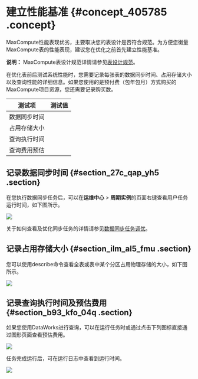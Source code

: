 # 建立性能基准 {#concept_405785 .concept}

MaxCompute性能表现优劣，主要取决您的表设计是否符合规范。为方便您衡量MaxCompute表的性能表现，建议您在优化之前首先建立性能基准。

**说明：** MaxCompute表设计规范详情请参见[表设计规范](../../../../cn.zh-CN/规范/表设计指南/表设计规范.md#)。

在优化表前后测试系统性能时，您需要记录每张表的数据同步时间、占用存储大小以及查询性能的详细信息。如果您使用的是预付费（包年包月）方式购买的MaxCompute项目资源，您还需要记录购买数。

|测试项|测试值|
|---|---|
|数据同步时间| |
|占用存储大小| |
|查询执行时间| |
|查询费用预估| |

## 记录数据同步时间 {#section_27c_qap_yh5 .section}

在您执行数据同步任务后，可以在**运维中心** \> **周期实例**的页面右键查看用户任务运行时间，如下图所示。

![](http://static-aliyun-doc.oss-cn-hangzhou.aliyuncs.com/assets/img/158194/156101394747620_zh-CN.png)

关于如何查看及优化同步任务的详情请参见[数据同步任务调优](../../../../cn.zh-CN/使用指南/数据集成/最佳实践/数据同步任务调优.md#)。

## 记录占用存储大小 {#section_ilm_al5_fmu .section}

您可以使用describe命令查看全表或表中某个分区占用物理存储的大小，如下图所示。

![](http://static-aliyun-doc.oss-cn-hangzhou.aliyuncs.com/assets/img/158194/156101394747624_zh-CN.png)

## 记录查询执行时间及预估费用 {#section_b93_kfo_04q .section}

如果您使用DataWorks进行查询，可以在运行任务时或通过点击下列图标直接通过图形页面查看预估费用。

![](http://static-aliyun-doc.oss-cn-hangzhou.aliyuncs.com/assets/img/158194/156101394747632_zh-CN.png)

任务完成运行后，可在运行日志中查看到运行时间。

![](http://static-aliyun-doc.oss-cn-hangzhou.aliyuncs.com/assets/img/158194/156101394847635_zh-CN.png)

